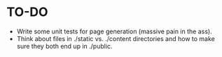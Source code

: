 # TO-DO
- Write some unit tests for page generation (massive pain in the ass).
- Think about files in ./static vs. ./content directories and how to make sure they both end up in ./public.
